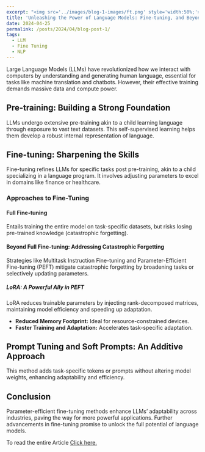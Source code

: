 ```yaml
---
excerpt: "<img src='../images/blog-1-images/ft.png' style='width:50%;'>"
title: 'Unleashing the Power of Language Models: Fine-tuning, and Beyond'
date: 2024-04-25
permalink: /posts/2024/04/blog-post-1/
tags:
  - LLM
  - Fine Tuning
  - NLP
---
```


Large Language Models (LLMs) have revolutionized how we interact with computers by understanding and generating human language, essential for tasks like machine translation and chatbots. However, their effective training demands massive data and compute power.


## Pre-training: Building a Strong Foundation

LLMs undergo extensive pre-training akin to a child learning language through exposure to vast text datasets. This self-supervised learning helps them develop a robust internal representation of language.

## Fine-tuning: Sharpening the Skills

Fine-tuning refines LLMs for specific tasks post pre-training, akin to a child specializing in a language program. It involves adjusting parameters to excel in domains like finance or healthcare.

### Approaches to Fine-Tuning

#### Full Fine-tuning

Entails training the entire model on task-specific datasets, but risks losing pre-trained knowledge (catastrophic forgetting).

#### Beyond Full Fine-tuning: Addressing Catastrophic Forgetting

Strategies like Multitask Instruction Fine-tuning and Parameter-Efficient Fine-tuning (PEFT) mitigate catastrophic forgetting by broadening tasks or selectively updating parameters.

##### LoRA: A Powerful Ally in PEFT

LoRA reduces trainable parameters by injecting rank-decomposed matrices, maintaining model efficiency and speeding up adaptation.

- **Reduced Memory Footprint:** Ideal for resource-constrained devices.
- **Faster Training and Adaptation:** Accelerates task-specific adaptation.

## Prompt Tuning and Soft Prompts: An Additive Approach

This method adds task-specific tokens or prompts without altering model weights, enhancing adaptability and efficiency.

## Conclusion

Parameter-efficient fine-tuning methods enhance LLMs’ adaptability across industries, paving the way for more powerful applications. Further advancements in fine-tuning promise to unlock the full potential of language models.

To read the entire Article [Click here.](https://medium.com/gopenai/unleashing-the-power-of-language-models-fine-tuning-and-beyond-b3fbf36e0cdc)
